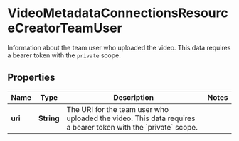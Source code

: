 

# VideoMetadataConnectionsResourceCreatorTeamUser

Information about the team user who uploaded the video. This data requires a bearer token with the `private` scope.

## Properties

| Name | Type | Description | Notes |
|------------ | ------------- | ------------- | -------------|
|**uri** | **String** | The URI for the team user who uploaded the video. This data requires a bearer token with the &#x60;private&#x60; scope. |  |



